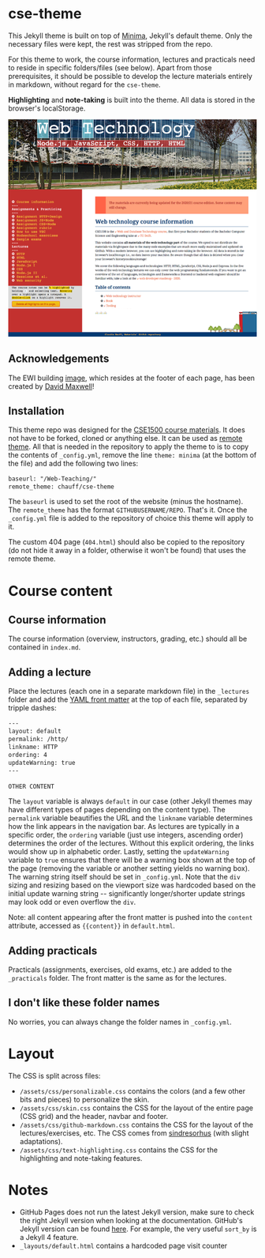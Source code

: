 # cse-theme

This Jekyll theme is built on top of [Minima](https://github.com/jekyll/minima), Jekyll's default theme. Only the necessary files were kept, the rest was stripped from the repo.

For this theme to work, the course information, lectures and practicals need to reside in specific folders/files (see below). Apart from those prerequisites, it should be possible to develop the lecture materials entirely in markdown, without regard for the `cse-theme`.

**Highlighting** and **note-taking** is built into the theme. All data is stored in the browser's localStorage.

![cse-theme preview](/screenshot.png)

## Acknowledgements

The EWI building [image](assets/images/tudelt-ewi.svg), which resides at the footer of each page, has been created by [David Maxwell](https://www.dmax.org.uk/)!

## Installation

This theme repo was designed for the [CSE1500 course materials](https://github.com/chauff/Web-Teaching/). It does not have to be forked, cloned or anything else. It can be used as [remote theme](https://github.blog/2017-11-29-use-any-theme-with-github-pages/). All that is needed in the repository to apply the theme to is to copy the contents of `_config.yml`, remove the line `theme: minima` (at the bottom of the file) and add the following two lines:

```
baseurl: "/Web-Teaching/"
remote_theme: chauff/cse-theme
```

The `baseurl` is used to set the root of the website (minus the hostname). The `remote_theme` has the format `GITHUBUSERNAME/REPO`. That's it. Once the `_config.yml` file is added to the repository of choice this theme will apply to it. 

The custom 404 page (`404.html`) should also be copied to the repository (do not hide it away in a folder, otherwise it won't be found) that uses the remote theme.

# Course content

## Course information

The course information (overview, instructors, grading, etc.) should all be contained in `index.md`.

## Adding a lecture

Place the lectures (each one in a separate markdown file) in the `_lectures` folder and add the [YAML front matter](https://jekyllrb.com/docs/front-matter/) at the top of each file, separated by tripple dashes:

```
---
layout: default
permalink: /http/
linkname: HTTP
ordering: 4
updateWarning: true
---

OTHER CONTENT
```

The `layout` variable is always `default` in our case (other Jekyll themes may have different types of pages depending on the content type). The `permalink` variable beautifies the URL and the `linkname` variable determines how the link appears in the navigation bar. As lectures are typically in a specific order, the `ordering` variable (just use integers, ascending order) determines the order of the lectures. Without this explicit ordering, the links would show up in alphabetic order. Lastly, setting the `updateWarning` variable to `true` ensures that there will be a warning box shown at the top of the page (removing the variable or another setting yields no warning box). The warning string itself should be set in `_config.yml`. Note that the `div` sizing and resizing based on the viewport size was hardcoded based on the initial update warning string -- significantly longer/shorter update strings may look odd or even overflow the `div`. 

Note: all content appearing after the front matter is pushed into the `content` attribute, accessed as `{{content}}` in `default.html`.


## Adding practicals

Practicals (assignments, exercises, old exams, etc.) are added to the `_practicals` folder. The front matter is the same as for the lectures.

## I don't like these folder names

No worries, you can always change the folder names in `_config.yml`.

# Layout

The CSS is split across files:

- `/assets/css/personalizable.css` contains the colors (and a few other bits and pieces) to personalize the skin.
- `/assets/css/skin.css` contains the CSS for the layout of the entire page (CSS grid) and the header, navbar and footer.
- `/assets/css/github-markdown.css` contains the CSS for the layout of the lectures/exercises, etc. The CSS comes from [sindresorhus](https://github.com/sindresorhus/github-markdown-css) (with slight adaptations).
- `/assets/css/text-highlighting.css` contains the CSS for the highlighting and note-taking features.



# Notes

- GitHub Pages does not run the latest Jekyll version, make sure to check the right Jekyll version when looking at the documentation. GitHub's Jekyll version can be found [here](https://pages.github.com/versions/). For example, the very useful `sort_by` is a Jekyll 4 feature.
- `_layouts/default.html` contains a hardcoded page visit counter
